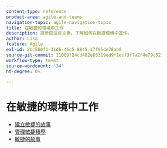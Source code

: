 ```yaml
---
content-type: reference
product-area: agile-and-teams
navigation-topic: agile-navigation-topic
title: 在敏捷的環境中工作
description: 請參閱這些文章，了解如何在敏捷環境中運作。
author: Lisa
feature: Agile
exl-id: 2bc560f1-31d6-46c5-8845-17f95de78ab0
source-git-commit: 11009f24cd482e83319ed9f1ecf3f7a2f4e79d52
workflow-type: tm+mt
source-wordcount: '34'
ht-degree: 0%

---
```


# 在敏捷的環境中工作

* [建立敏捷的故事](../../agile/work-in-an-agile-environment/create-an-agile-story.md)
* [管理敏捷積壓](../../agile/work-in-an-agile-environment/manage-the-agile-backlog.md)
* [敏捷的故事](../../agile/work-in-an-agile-environment/move-an-agile-story.md)
